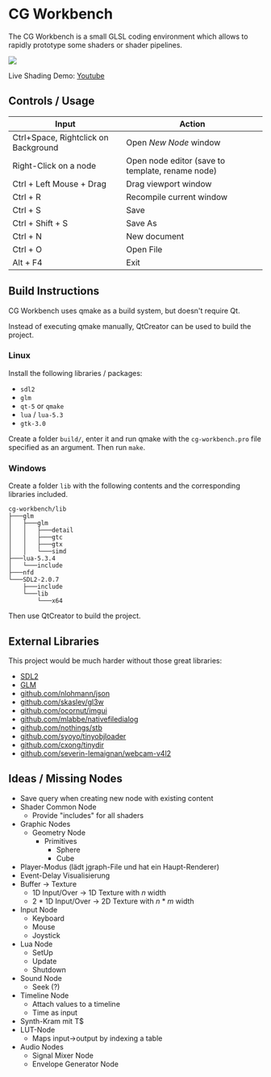 # CG Workbench
The CG Workbench is a small GLSL coding environment which allows to rapidly prototype some shaders or shader pipelines.

![](https://puu.sh/yOGv5/6c440d280e.png)

Live Shading Demo: [Youtube](https://www.youtube.com/watch?v=et6Kq0yJqxU)

## Controls / Usage

| Input | Action |
|-|-|
| Ctrl+Space, Rightclick on Background | Open *New Node* window |
| Right-Click on a node | Open node editor (save to template, rename node) |
| Ctrl + Left Mouse + Drag | Drag viewport window |
| Ctrl + R | Recompile current window |
| Ctrl + S | Save |
| Ctrl + Shift + S | Save As |
| Ctrl + N | New document |
| Ctrl + O | Open File |
| Alt + F4 | Exit |

## Build Instructions

CG Workbench uses qmake as a build system, but doesn't require Qt.

Instead of executing qmake manually, QtCreator can be used to build the project.

### Linux
Install the following libraries / packages:
- `sdl2`
- `glm`
- `qt-5` or `qmake`
- `lua` / `lua-5.3`
- `gtk-3.0`

Create a folder `build/`, enter it and run qmake with the `cg-workbench.pro` file specified
as an argument. Then run `make`.

### Windows

Create a folder `lib` with the following contents and the corresponding libraries included.

```
cg-workbench/lib
├───glm
│   ├───glm
│   │   ├───detail
│   │   ├───gtc
│   │   ├───gtx
│   │   └───simd
├───lua-5.3.4
│   └───include
├───nfd
└───SDL2-2.0.7
    ├───include
    └───lib
        └───x64
```

Then use QtCreator to build the project.

## External Libraries
This project would be much harder without those great libraries:
- [SDL2](https://www.libsdl.org)
- [GLM](https://glm.g-truc.net/0.9.8/index.html)
- [github.com/nlohmann/json](https://github.com/nlohmann/json)
- [github.com/skaslev/gl3w](https://github.com/skaslev/gl3w)
- [github.com/ocornut/imgui](https://github.com/ocornut/imgui)
- [github.com/mlabbe/nativefiledialog](https://github.com/mlabbe/nativefiledialog)
- [github.com/nothings/stb](https://github.com/nothings/stb)
- [github.com/syoyo/tinyobjloader](https://github.com/syoyo/tinyobjloader)
- [github.com/cxong/tinydir](https://github.com/cxong/tinydir)
- [github.com/severin-lemaignan/webcam-v4l2](https://github.com/severin-lemaignan/webcam-v4l2)

## Ideas / Missing Nodes
- Save query when creating new node with existing content
- Shader Common Node
  - Provide "includes" for all shaders
- Graphic Nodes
	- Geometry Node
		- Primitives
			- Sphere
			- Cube
- Player-Modus (lädt jgraph-File und hat ein Haupt-Renderer)
- Event-Delay Visualisierung
- Buffer -> Texture
	- 1D Input/Over → 1D Texture with *n* width
	- 2 * 1D Input/Over → 2D Texture with *n* * *m* width
- Input Node
	- Keyboard
	- Mouse
	- Joystick
- Lua Node
	- SetUp
	- Update
	- Shutdown
- Sound Node
	- Seek (?)
- Timeline Node
	- Attach values to a timeline
	- Time as input
- Synth-Kram mit T$
- LUT-Node
	- Maps input→output by indexing a table
- Audio Nodes
	- Signal Mixer Node
	- Envelope Generator Node